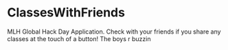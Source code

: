# ClassesWithFriends
MLH Global Hack Day Application. Check with your friends if you share any classes at the touch of a button!
The boys r buzzin
